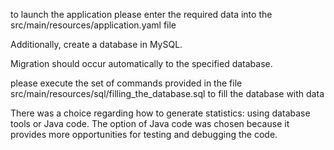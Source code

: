 to launch the application please enter the required data into the src/main/resources/application.yaml file

Additionally, create a database in MySQL. 

Migration should occur automatically to the specified database.

please execute the set of commands provided in the file src/main/resources/sql/filling_the_database.sql to fill the database with data

There was a choice regarding how to generate statistics: using database tools or Java code. The option of Java code was chosen because it provides more opportunities for testing and debugging the code.